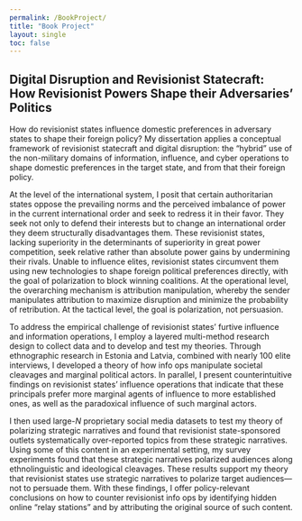 ```yaml
---
permalink: /BookProject/
title: "Book Project"
layout: single
toc: false
---
```


## Digital Disruption and Revisionist Statecraft: <br>How Revisionist Powers Shape their Adversaries’ Politics

How do revisionist states influence domestic preferences in adversary states to shape their foreign policy? My dissertation applies a conceptual framework of revisionist statecraft and digital disruption: the “hybrid” use of the non-military domains of information, influence, and cyber operations to shape domestic preferences in the target state, and from that their foreign policy. 

At the level of the international system, I posit that certain authoritarian states oppose the prevailing norms and the perceived imbalance of power in the current international order and seek to redress it in their favor. They seek not only to defend their interests but to change an international order they deem structurally disadvantages them. These revisionist states, lacking superiority in the determinants of superiority in great power competition, seek relative rather than absolute power gains by undermining their rivals. Unable to influence elites, revisionist states circumvent them using new technologies to shape foreign political preferences directly, with the goal of polarization to block winning coalitions. At the operational level, the overarching mechanism is attribution manipulation, whereby the sender manipulates attribution to maximize disruption and minimize the probability of retribution. At the tactical level, the goal is polarization, not persuasion.

To address the empirical challenge of revisionist states’ furtive influence and information operations, I employ a layered multi-method research design to collect data and to develop and test my theories. Through ethnographic research in Estonia and Latvia, combined with nearly 100 elite interviews, I developed a theory of how info ops manipulate societal cleavages and marginal political actors. In parallel, I present counterintuitive findings on revisionist states’ influence operations that indicate that these principals prefer more marginal agents of influence to more established ones, as well as the paradoxical influence of such marginal actors. 

I then used large-<i>N</i> proprietary social media datasets to test my theory of polarizing strategic narratives and found that revisionist state-sponsored outlets systematically over-reported topics from these strategic narratives. Using some of this content in an experimental setting, my survey experiments found that these strategic narratives polarized audiences along ethnolinguistic and ideological cleavages. These results support my theory that revisionist states use strategic narratives to polarize target audiences—not to persuade them. With these findings, I offer policy-relevant conclusions on how to counter revisionist info ops by identifying hidden online “relay stations” and by attributing the original source of such content.


